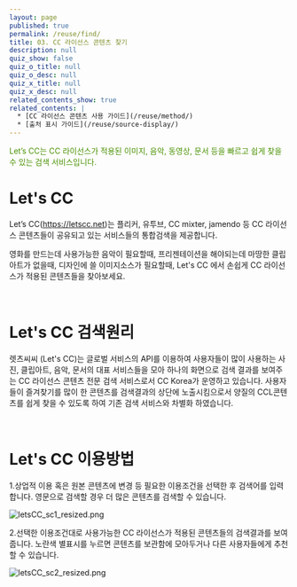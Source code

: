 ```yaml
---
layout: page
published: true
permalink: /reuse/find/
title: 03. CC 라이선스 콘텐츠 찾기
description: null
quiz_show: false
quiz_o_title: null
quiz_o_desc: null
quiz_x_title: null
quiz_x_desc: null
related_contents_show: true
related_contents: |
  * [CC 라이선스 콘텐츠 사용 가이드](/reuse/method/)
  * [출처 표시 가이드](/reuse/source-display/)
---
```







<span style="color:#499100">Let’s CC는 CC 라이선스가 적용된 이미지, 음악, 동영상, 문서 등을 빠르고 쉽게 찾을 수 있는 검색 서비스입니다.</span>

# Let's CC

Let’s CC(https://letscc.net)는 플리커, 유투브, CC mixter, jamendo 등 CC 라이선스 콘텐츠들이 공유되고 있는 서비스들의 통합검색을 제공합니다.

영화를 만드는데 사용가능한 음악이 필요할때, 프리젠테이션을 해야되는데 마땅한 클립아트가 없을때, 디자인에 쓸 이미지소스가 필요할때, Let's CC 에서 손쉽게 CC 라이선스가 적용된 콘텐츠들을 찾아보세요.

&nbsp;

# Let's CC 검색원리
렛츠씨씨 (Let's CC)는 글로벌 서비스의 API를 이용하여 사용자들이 많이 사용하는 사진, 클립아트, 음악, 문서의 대표 서비스들을 모아 하나의 화면으로 검색 결과를 보여주는 CC 라이선스 콘텐츠 전문 검색 서비스로서 CC Korea가 운영하고 있습니다. 사용자들이 즐겨찾기를 많이 한 콘텐츠를 검색결과의 상단에 노출시킴으로서 양질의 CCL콘텐츠를 쉽게 찾을 수 있도록 하여 기존 검색 서비스와 차별화 하였습니다.

&nbsp;

# Let's CC 이용방법

1.상업적 이용 혹은 원본 콘텐츠에 변경 등 필요한 이용조건을 선택한 후 검색어를 입력합니다. 영문으로 검색할 경우 더 많은 콘텐츠를 검색할 수 있습니다.

![letsCC_sc1_resized.png]({{site.baseurl}}/media/letsCC_sc1_resized.png)

2.선택한 이용조건대로 사용가능한 CC 라이선스가 적용된 콘텐츠들의 검색결과를 보여줍니다. 노란색 별표시를 누르면 콘텐츠를 보관함에 모아두거나 다른 사용자들에게 추천할 수 있습니다.

![letsCC_sc2_resized.png]({{site.baseurl}}/media/letsCC_sc2_resized.png)
